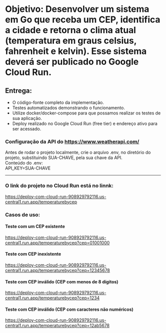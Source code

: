 # Objetivo: Desenvolver um sistema em Go que receba um CEP, identifica a cidade e retorna o clima atual (temperatura em graus celsius, fahrenheit e kelvin). Esse sistema deverá ser publicado no Google Cloud Run.

## Entrega:

* O código-fonte completo da implementação. 
* Testes automatizados demonstrando o funcionamento.
* Utilize docker/docker-compose para que possamos realizar os testes de sua aplicação.
* Deploy realizado no Google Cloud Run (free tier) e endereço ativo para ser acessado.


### Configuração da API do https://www.weatherapi.com/ 
Antes de rodar o projeto localmente, crie o arquivo .env, no diretório do projeto, substituindo SUA-CHAVE, pela sua chave da API.  
Conteúdo do .env:  
API_KEY=SUA-CHAVE

---

### O link do projeto no Cloud Run está no linnk: 
https://deploy-com-cloud-run-908929792116.us-central1.run.app/temperaturebycep

### Casos de uso:
#### Teste com um CEP existente
https://deploy-com-cloud-run-908929792116.us-central1.run.app/temperaturebycep?cep=01001000

#### Teste com CEP inexistente
https://deploy-com-cloud-run-908929792116.us-central1.run.app/temperaturebycep?cep=12345678

#### Teste com CEP inválido (CEP com menos de 8 dígitos)
https://deploy-com-cloud-run-908929792116.us-central1.run.app/temperaturebycep?cep=1234

#### Teste com CEP inválido (CEP com caracteres não numéricos)
https://deploy-com-cloud-run-908929792116.us-central1.run.app/temperaturebycep?cep=12ab5678


